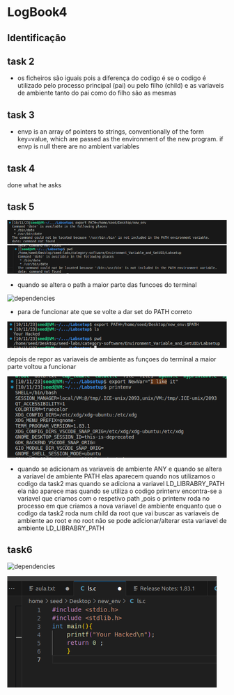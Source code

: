 # LogBook4

## Identificação

## task 2
- os ficheiros são iguais
    pois a diferença do codigo é se o codigo é utilizado pelo processo principal (pai)
    ou pelo filho (child) e as variaveis de ambiente tanto do pai como do filho são as mesmas

## task 3
- envp is an array of pointers to strings, conventionally of the
       form key=value, which are passed as the environment of the new
       program.
       if envp is null there are no ambient variables
## task 4

 done what he asks

## task 5 

![dependencies](/Images/print1.png)
![dependencies](/Images/print2.png)
-  quando se altera o path a maior parte das funcoes do terminal

![dependencies](/Images/Captura_de_ecrã_2023-10-11_232303.png)

-   para de funcionar ate que se volte a dar set do PATH correto

 ![dependencies](/Images/print5.png)

depois de repor as variaveis de ambiente as funçoes do terminal 
a maior parte voltou a funcionar

![dependencies](/Images/print3.png)

-   quando se adicionam as variaveis de ambiente ANY e quando se altera a variavel de ambiente PATH elas aparecem quando nos utilizamos o codigo da task2 mas quando se adiciona a variavel LD_LIBRABRY_PATH ela não aparece mas quando se utiliza o codigo printenv encontra-se a variavel que criamos com o respetivo path ,pois o printenv roda no processo em que criamos a nova variavel de ambiente enquanto que o codigo da task2 roda num child da root que vai buscar as variaveis de ambiente ao root e no root não se pode adicionar/alterar esta variavel de ambiente LD_LIBRABRY_PATH




## task6

![dependencies](/Images/Captura_de_ecrã_2023-10-11_232522.png)

![dependencies](/Images/print4.png)

